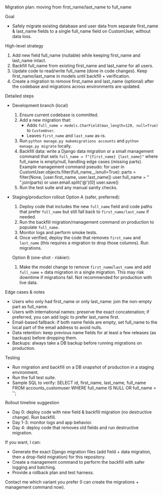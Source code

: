Migration plan: moving from first_name/last_name to full_name

Goal
- Safely migrate existing database and user data from separate first_name & last_name fields to a single full_name field on CustomUser, without data loss.

High-level strategy
1. Add new field full_name (nullable) while keeping first_name and last_name intact.
2. Backfill full_name from existing first_name and last_name for all users.
3. Update code to read/write full_name (done in code changes). Keep first_name/last_name in models until backfill + verification.
4. Create a migration to remove first_name and last_name (optional) after the codebase and migrations across environments are updated.

Detailed steps
- Development branch (local)
  1. Ensure current codebase is committed.
  2. Add a new migration that:
     - Adds `full_name = models.CharField(max_length=120, null=True)` to `CustomUser`.
     - Leaves `first_name` and `last_name` as-is.
  3. Run `python manage.py makemigrations accounts` and `python manage.py migrate` locally.
  4. Backfill data: write a Django data migration or a small management command that sets `full_name = f"{first_name} {last_name}"` where full_name is empty/null, handling edge cases (missing parts).
     Example management command pseudo:
       for user in CustomUser.objects.filter(full_name__isnull=True):
           parts = filter(None, [user.first_name, user.last_name])
           user.full_name = " ".join(parts) or user.email.split('@')[0]
           user.save()
  5. Run the test suite and any manual sanity checks.

- Staging/production rollout
  Option A (safer, preferred):
    1. Deploy code that includes the new `full_name` field and code paths that prefer `full_name` but still fall back to `first_name/last_name` if needed.
    2. Run the backfill migration/management command on production to populate `full_name`.
    3. Monitor logs and perform smoke tests.
    4. Once verified, deploy the code that removes `first_name` and `last_name` (this requires a migration to drop those columns). Run migrations.

  Option B (one-shot - riskier):
    1. Make the model change to remove `first_name`/`last_name` and add `full_name` + data migration in a single migration. This may risk downtime if migrations fail. Not recommended for production with live data.

Edge cases & notes
- Users who only had first_name or only last_name: join the non-empty part as full_name.
- Users with international names: preserve the exact concatenation; if preferred, you can add logic to prefer last_name first.
- Email-based fallback: if both name fields are empty, set full_name to the local part of the email address to avoid nulls.
- Data retention: keep previous name fields for at least a few releases (as backups) before dropping them.
- Backups: always take a DB backup before running migrations on production.

Testing
- Run migration and backfill on a DB snapshot of production in a staging environment.
- Run the full test suite.
- Sample SQL to verify:
  SELECT id, first_name, last_name, full_name FROM accounts_customuser WHERE full_name IS NULL OR full_name = '';

Rollout timeline suggestion
- Day 0: deploy code with new field & backfill migration (no destructive change). Run backfill.
- Day 1-3: monitor logs and app behavior.
- Day 4: deploy code that removes old fields and run destructive migration.

If you want, I can:
- Generate the exact Django migration files (add field + data migration, then a drop-field migration) for this repository.
- Create a management command to perform the backfill with safer logging and batching.
- Provide a rollback plan and test harness.

Contact me which variant you prefer (I can create the migrations + management command now).